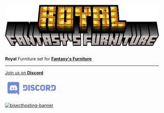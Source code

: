<center><img src="https://raw.githubusercontent.com/ApexStudios-Dev/.github/refs/heads/master/assets/minecraft/new/fantasyfurniture_royal.png" alt="mod-logo" width="511" height="134"></center>

<br>

**Royal** Furniture set for [**Fantasy's Furniture**](https://modrinth.com/mod/fantasy-furniture)

---

[Join us on **Discord**](https://discord.apexstudios.dev/)

[<img src="https://raw.githubusercontent.com/ApexStudios-Dev/.github/refs/heads/master/assets/third_party/discord_banner.svg" alt="discord-banner" width="174" height="59">](https://discord.apexstudios.dev/)

[![bisecthosting-banner](https://www.bisecthosting.com/partners/custom-banners/f4d8198a-6c2a-4d86-8d74-1977589e8ef7.webp)](https://www.bisecthosting.com/apexstudios)

